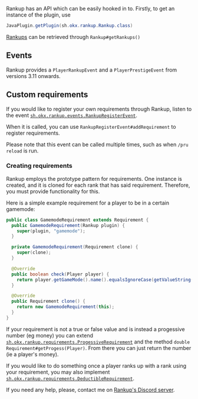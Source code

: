 Rankup has an API which can be easily hooked in to.
Firstly, to get an instance of the plugin, use
```java
JavaPlugin.getPlugin(sh.okx.rankup.Rankup.class)
```
[Rankups](https://github.com/okx-code/Rankup3/blob/master/src/main/java/sh/okx/rankup/ranks/RankList.java) can be retrieved through `Rankup#getRankups()`

## Events

Rankup provides a `PlayerRankupEvent` and a `PlayerPrestigeEvent` from versions 3.11 onwards.

## Custom requirements

If you would like to register your own requirements through Rankup, listen to the event [`sh.okx.rankup.events.RankupRegisterEvent`](https://github.com/okx-code/Rankup3/blob/master/src/main/java/sh/okx/rankup/events/RankupRegisterEvent.java).

When it is called, you can use `RankupRegisterEvent#addRequirement` to register requirements.

Please note that this event can be called multiple times, such as when `/pru reload` is run. 

### Creating requirements

Rankup employs the prototype pattern for requirements. One instance is created, and it is cloned for each rank that has said requirement. Therefore, you must provide functionality for this.

Here is a simple example requirement for a player to be in a certain gamemode:

```java
public class GamemodeRequirement extends Requirement {
  public GamemodeRequirement(Rankup plugin) {
    super(plugin, "gamemode");
  }

  private GamemodeRequirement(Requirement clone) {
    super(clone);
  }

  @Override
  public boolean check(Player player) {
    return player.getGameMode().name().equalsIgnoreCase(getValueString());
  }

  @Override
  public Requirement clone() {
    return new GamemodeRequirement(this);
  }
}
```

If your requirement is not a true or false value and is instead a progessive number (eg money) you can extend [`sh.okx.rankup.requirements.ProgessiveRequirement`](https://github.com/okx-code/Rankup3/blob/master/src/main/java/sh/okx/rankup/requirements/ProgressiveRequirement.java) and the method `double Requirement#getProgess(Player)`. From there you can just return the number (ie a player's money).

If you would like to do something once a player ranks up with a rank using your requirement, you may also implement  [`sh.okx.rankup.requirements.DeductibleRequirement`](https://github.com/okx-code/Rankup3/blob/master/src/main/java/sh/okx/rankup/requirements/DeductibleRequirement.java). 

If you need any help, please, contact me on [Rankup's Discord server](https://discord.gg/H4Wqu4D).
